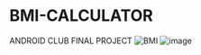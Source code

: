 # BMI-CALCULATOR
ANDROID CLUB FINAL PROJECT
![BMI](https://user-images.githubusercontent.com/95639773/168735522-a6dec7c1-8812-4e0e-9603-cd67c5ebd3c1.png)
![image](https://user-images.githubusercontent.com/95639773/168735593-5240b5b1-98ac-45ea-a87d-b19d22fd4cfd.png)
